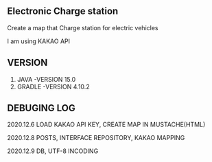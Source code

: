 ## Electronic Charge station
 Create a map that Charge station for electric vehicles

 I am using KAKAO API


## VERSION
 1. JAVA -VERSION 15.0
 2. GRADLE -VERSION 4.10.2

## DEBUGING LOG
2020.12.6 LOAD KAKAO API KEY, CREATE MAP IN MUSTACHE(HTML)

2020.12.8 POSTS, INTERFACE REPOSITORY, KAKAO MAPPING

2020.12.9 DB, UTF-8 INCODING